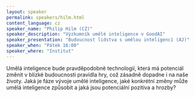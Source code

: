 ```yaml
---
layout: speaker
permalink: speakers/hilm.html
content_language: cz
speaker_name: "Philip Hilm (CZ)"
speaker_description: "Výzkumník umělé inteligence v GoodAI"
speaker_presentation: "Budoucnost lidstva s umělou inteligencí (AJ)"
speaker_when: "Pátek 16:00"
speaker_where: "Institut"
---
```


Umělá inteligence bude pravděpodobně technologií, která má potenciál změnit v blízké budoucnosti pravidla hry, což zásadně dopadne i na naše životy. Jaká je fáze vývoje umělé inteligence, jaké konkrétní změny může umělá inteligence způsobit a jaká jsou potenciální pozitiva a hrozby?

